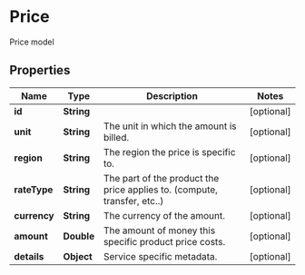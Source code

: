 

# Price

Price model

## Properties

| Name | Type | Description | Notes |
|------------ | ------------- | ------------- | -------------|
|**id** | **String** |  |  [optional] |
|**unit** | **String** | The unit in which the amount is billed. |  [optional] |
|**region** | **String** | The region the price is specific to. |  [optional] |
|**rateType** | **String** | The part of the product the price applies to. (compute, transfer, etc..) |  [optional] |
|**currency** | **String** | The currency of the amount. |  [optional] |
|**amount** | **Double** | The amount of money this specific product price costs. |  [optional] |
|**details** | **Object** | Service specific metadata. |  [optional] |



